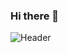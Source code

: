 ### Hi there 👋
![Header](https://res.cloudinary.com/da3wjnlzg/image/upload/v1690096527/github-banner_mt2trc.png)
<!--
**MSR-07/MSR-07** is a ✨ _special_ ✨ repository because its `README.md` (this file) appears on your GitHub profile.

Here are some ideas to get you started:

🔭 I’m currently working on ... I'm currently working on various MERN stack projects, building web applications and improving existing ones. I'm focused on full-stack development, which involves working with MongoDB, Express.js, React, and Node.js to create robust and scalable web solutions.

🌱 I’m currently learning ... I'm continuously learning and staying up to date with the latest trends and technologies in web development. I'm particularly interested in deepening my knowledge of front-end frameworks like React and exploring new server-side technologies to enhance my MERN stack skills.

👯 I’m looking to collaborate on ... I'm looking to collaborate on open-source projects, innovative web applications, and any interesting software development initiatives. I'm open to working with other developers to tackle challenging problems and create valuable solutions.

🤔 I’m looking for help with ... While I'm confident in my abilities, there are always new challenges in the ever-evolving field of software engineering. I'm open to seeking help and insights on optimizing web performance, handling complex server-side operations, and mastering advanced front-end development techniques.

💬 Ask me about ... Feel free to ask me about MERN stack development, web application architecture, API design, database optimization, or any web-related topics. I'm here to share my knowledge and experiences.

📫 How to reach me: ... You can reach me through email at [Your Email Address], or connect with me on LinkedIn at [Your LinkedIn Profile]. I'm always open to connecting with fellow developers and discussing exciting projects and opportunities.

😄 Pronouns: He/Him

⚡ Fun fact: In my free time, I enjoy working on personal coding projects, exploring new programming languages, and experimenting with emerging technologies. I'm also a big fan of outdoor adventures and have hiked in various national parks across the country.
-->
